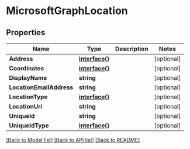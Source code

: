 # MicrosoftGraphLocation

## Properties

Name | Type | Description | Notes
------------ | ------------- | ------------- | -------------
**Address** | [**interface{}**](.md) |  | [optional] 
**Coordinates** | [**interface{}**](.md) |  | [optional] 
**DisplayName** | **string** |  | [optional] 
**LocationEmailAddress** | **string** |  | [optional] 
**LocationType** | [**interface{}**](.md) |  | [optional] 
**LocationUri** | **string** |  | [optional] 
**UniqueId** | **string** |  | [optional] 
**UniqueIdType** | [**interface{}**](.md) |  | [optional] 

[[Back to Model list]](../README.md#documentation-for-models) [[Back to API list]](../README.md#documentation-for-api-endpoints) [[Back to README]](../README.md)



